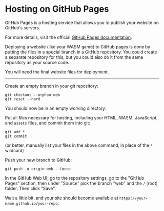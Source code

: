# Hosting on GitHub Pages

GitHub Pages is a hosting service that allows you to publish your website
on GitHub's servers.

For more details, visit the official [GitHub Pages
documentation](https://docs.github.com/en/pages).

Deploying a website (like your WASM game) to GitHub pages is done by
putting the files in a special branch in a GitHub repository. You could
create a separate repository for this, but you could also do it from the
same repository as your source code.

You will need the final website files for deployment.

---

Create an empty branch in your git repository:

```shell
git checkout --orphan web
git reset --hard
```

You should now be in an empty working directory.

Put all files necessary for hosting, including your HTML, WASM, JavaScript,
and `assets` files, and commit them into git:

```shell
git add *
git commit
```

(or better, manually list your files in the above command, in place of the `*` wildcard)

Push your new branch to GitHub:

```shell
git push -u origin web --force
```

In the GitHub Web UI, go to the repository settings, go to the "GitHub Pages"
section, then under "Source" pick the branch "web" and the `/` (root) folder.
Then click "Save".

Wait a little bit, and your site should become available at
`https://your-name.github.io/your-repo`.
